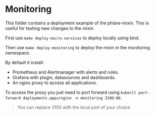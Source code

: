 # Monitoring

This folder contains a deployment example of the phlare-mixin.
This is useful for testing new changes to the mixin.

First use `make deploy-micro-services` to deploy locally using kind.

Then use `make deploy-monitoring` to deploy the mixin in the monitoring namespace.

By default it install:

- Prometheus and Alertmanager with alerts and rules.
- Grafana with plugin, datasources and dashboards.
- An nginx proxy to access all applications.

To access the proxy you just need to port forward using `kubeclt port-forward deployments.apps/nginx -n monitoring 3100:80`.

> You can replace 3100 with the local port of your choice
